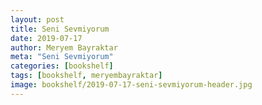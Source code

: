 ```yaml
---
layout: post
title: Seni Sevmiyorum
date: 2019-07-17
author: Meryem Bayraktar
meta: "Seni Sevmiyorum"
categories: [bookshelf]
tags: [bookshelf, meryembayraktar]
image: bookshelf/2019-07-17-seni-sevmiyorum-header.jpg
---
```


